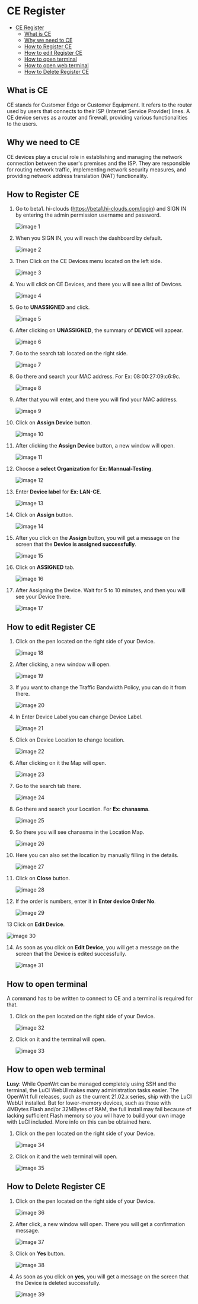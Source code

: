 # CE Register
<!-- TOC -->

- [CE Register](#ce-register)
    - [What is CE](#what-is-ce)
    - [Why we need to CE](#why-we-need-to-ce)
    - [How to Register CE](#how-to-register-ce)
    - [How to edit Register CE](#how-to-edit-register-ce)
    - [How to open terminal](#how-to-open-terminal)
    - [How to open web terminal](#how-to-open-web-terminal)
    - [How to Delete Register CE](#how-to-delete-register-ce)

<!-- /TOC -->
## What is CE
CE stands for Customer Edge or Customer Equipment. It refers to the router used by users that connects to their ISP (Internet Service Provider) lines. A CE device serves as a router and firewall, providing various functionalities to the users.
## Why we need to CE
CE devices play a crucial role in establishing and managing the network connection between the user's premises and the ISP. They are responsible for routing network traffic, implementing network security measures, and providing network address translation (NAT) functionality.
## How to Register CE
1. Go to beta1. hi-clouds (https://beta1.hi-clouds.com/login) and SIGN IN by entering the admin permission username and password.

    ![image 1](https://github.com/Nancypatel1103/ComplianceClient/assets/153616269/b09e39d1-49f8-463a-8b42-ab072476c9ca)

2. When you SIGN IN, you will reach the dashboard by default.

   ![image 2](https://github.com/Nancypatel1103/ComplianceClient/assets/153616269/c4a752a5-b9a5-4c15-9a16-476008f9c14c)

3. Then Click on the CE Devices menu located on the left side.

   ![image 3](https://github.com/Nancypatel1103/ComplianceClient/assets/153616269/aa3e6ea6-6b19-438e-911c-82f540e3c303)

4. You will click on CE Devices, and there you will see a list of Devices.

    ![image 4](https://github.com/Nancypatel1103/ComplianceClient/assets/153616269/da508a70-497e-44a1-95bf-6256104d94fa)

5. Go to **UNASSIGNED** and click.

    ![image 5](https://github.com/Nancypatel1103/ComplianceClient/assets/153616269/50a5eb37-8468-4c9a-8539-9efeb05efb74)

6. After clicking on **UNASSIGNED**, the summary of **DEVICE** will appear.
  
   ![image 6](https://github.com/Nancypatel1103/ComplianceClient/assets/153616269/d94d0c55-2812-437b-8104-6a61899c42fa)

7. Go to the search tab located on the right side.
  
   ![image 7](https://github.com/Nancypatel1103/ComplianceClient/assets/153616269/c75c34e8-6b5a-4e45-b5df-c1fc3b6a27c5)

8. Go there and search your MAC address. For Ex: 08:00:27:09:c6:9c.

    ![image 8](https://github.com/Nancypatel1103/ComplianceClient/assets/153616269/f5a7ce3f-5263-4c9e-829b-77b5761d30f8)

9. After that you will enter, and there you will find your MAC address.

     ![image 9](https://github.com/Nancypatel1103/ComplianceClient/assets/153616269/e019e1a9-3bf4-4811-a536-ec08105dc9a8)

10. Click on **Assign Device** button.

    ![image 10](https://github.com/Nancypatel1103/ComplianceClient/assets/153616269/69155dc2-7cf3-472f-a54b-435a4fa00b82)

11. After clicking the **Assign Device** button, a new window will open.

    ![image 11](https://github.com/Nancypatel1103/ComplianceClient/assets/153616269/ce186188-4803-4590-8ba4-12f4b9f53919)

12. Choose a **select Organization** for **Ex: Mannual-Testing**.

    ![image 12](https://github.com/Nancypatel1103/ComplianceClient/assets/153616269/4565a52c-52e6-4365-8eb1-2d88ef77163b)

13. Enter **Device label** for **Ex: LAN-CE**.

    ![image 13](https://github.com/Nancypatel1103/ComplianceClient/assets/153616269/c69d5037-62c5-40c5-8479-7706a02166bc)

14. Click on **Assign** button.

    ![image 14](https://github.com/Nancypatel1103/ComplianceClient/assets/153616269/24d1ae93-b8c1-49ba-a4e7-106682659176)

15. After you click on the **Assign** button, you will get a message on the screen that the **Device is assigned successfully**.

     ![image 15](https://github.com/Nancypatel1103/ComplianceClient/assets/153616269/efff191f-5dea-4c62-981b-89805637d3c8)

16. Click on **ASSIGNED** tab.

    ![image 16](https://github.com/Nancypatel1103/ComplianceClient/assets/153616269/b979e6b9-b047-44c5-948f-e8f2a951a0ce)

17. After Assigning the Device. Wait for 5 to 10 minutes, and then you will see your Device there.

    ![image 17](https://github.com/Nancypatel1103/ComplianceClient/assets/153616269/210878f9-2978-4cce-b7e4-5aebb57cf822)

## How to edit Register CE 
1. Click on the pen located on the right side of your Device.

   ![image 18](https://github.com/Nancypatel1103/ComplianceClient/assets/153616269/601c927c-0936-45c4-bad0-ee9e73c37a94)

2. After clicking, a new window will open.

    ![image 19](https://github.com/Nancypatel1103/ComplianceClient/assets/153616269/430561a1-416c-4bf8-acd7-a73c793234bd)

3. If you want to change the Traffic Bandwidth Policy, you can do it from there.

   ![image 20](https://github.com/Nancypatel1103/ComplianceClient/assets/153616269/47c6ec92-95ef-4c52-bc88-44bdff609d97)

4. In Enter Device Label you can change Device Label.

   ![image 21](https://github.com/Nancypatel1103/ComplianceClient/assets/153616269/683c6818-d5dd-4aad-b7f2-8e5518dee80a)

5. Click on Device Location to change location.

    ![image 22](https://github.com/Nancypatel1103/ComplianceClient/assets/153616269/2436e8ab-eb71-447a-9cf2-fff108f3b209)

6. After clicking on it the Map will open.

   ![image 23](https://github.com/Nancypatel1103/ComplianceClient/assets/153616269/4b6c8d26-c64c-4068-969f-660660a8f6a9)

7. Go to the search tab there.

   ![image 24](https://github.com/Nancypatel1103/ComplianceClient/assets/153616269/3fd2af7c-d266-4e46-9f57-1360215f576a)

8. Go there and search your Location. For **Ex: chanasma**.

   ![image 25](https://github.com/Nancypatel1103/ComplianceClient/assets/153616269/12364a8c-3a08-475f-9002-0e4139d03111)

9. So there you will see chanasma in the Location Map. 

   ![image 26](https://github.com/Nancypatel1103/ComplianceClient/assets/153616269/d91e2c7a-1f56-47ab-8f27-525e509ea654)

10. Here you can also set the location by manually filling in the details.

    ![image 27](https://github.com/Nancypatel1103/ComplianceClient/assets/153616269/e79725c8-bfbe-46eb-93d6-b92d902faa0a)

11. Click on **Close** button.

    ![image 28](https://github.com/Nancypatel1103/ComplianceClient/assets/153616269/309fc9f5-babe-4c1c-bbc1-0a492603de60)

12. If the order is numbers, enter it in **Enter device Order No**.

    ![image 29](https://github.com/Nancypatel1103/ComplianceClient/assets/153616269/a51c8e96-5664-4dc4-bc7b-92b0f4be65fb)

13 Click on **Edit Device**.

  ![image 30](https://github.com/Nancypatel1103/ComplianceClient/assets/153616269/ef60fd02-6ab8-4d03-8857-3d3443fe281e)  

14. As soon as you click on **Edit Device**, you will get a message on the screen that the Device is edited successfully.

    ![image 31](https://github.com/Nancypatel1103/ComplianceClient/assets/153616269/6a3bb0ba-d8b2-44d5-9bfc-75c0a048eba4)

## How to open terminal
A command has to be written to connect to CE and a terminal is required for that.
1. Click on the pen located on the right side of your Device.

   ![image 32](https://github.com/Nancypatel1103/ComplianceClient/assets/153616269/c71c98c7-c062-4d46-b6d6-c2f4ab17c956)

2. Click on it and the terminal will open.

   ![image 33](https://github.com/Nancypatel1103/ComplianceClient/assets/153616269/cf973eac-eda3-49c3-9930-556d5e006465)

## How to open web terminal
**Lusy**: While OpenWrt can be managed completely using SSH and the terminal, the LuCI WebUI makes many administration tasks easier. The OpenWrt full releases, such as the current 21.02.x series, ship with the LuCI WebUI installed. But for lower-memory devices, such as those with 4MBytes Flash and/or 32MBytes of RAM, the full install may fail because of lacking sufficient Flash memory so you will have to build your own image with LuCI included. More info on this can be obtained here.

1. Click on the pen located on the right side of your Device.

    ![image 34](https://github.com/Nancypatel1103/ComplianceClient/assets/153616269/b6d97c27-c243-49b6-8ddf-fa27e71bd467)

2. Click on it and the web terminal will open.

   ![image 35](https://github.com/Nancypatel1103/ComplianceClient/assets/153616269/ae32e8bf-b935-4dda-a57c-07ea297b7cf8)

## How to Delete Register CE

1. Click on the pen located on the right side of your Device.

   ![image 36](https://github.com/Nancypatel1103/ComplianceClient/assets/153616269/10962fd2-d223-4d79-a086-1b81093f0c56)

2. After click, a new window will open. There you will get a confirmation message.

   ![image 37](https://github.com/Nancypatel1103/ComplianceClient/assets/153616269/025e10c8-2460-470c-bce6-cd11947e93fc)

3. Click on **Yes** button.

   ![image 38](https://github.com/Nancypatel1103/ComplianceClient/assets/153616269/e5927925-e801-4717-a08e-72ab727c3c3c)

4. As soon as you click on **yes**, you will get a message on the screen that the Device is deleted successfully.

   ![image 39](https://github.com/Nancypatel1103/ComplianceClient/assets/153616269/5630ffbd-11d6-40bd-9ef9-690aa717b7dc)


   
    
